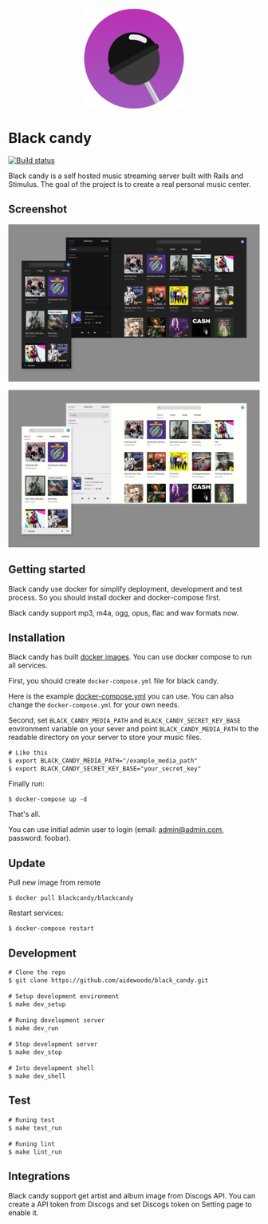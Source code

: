 <p align='center'>
  <img alt='Black candy logo' width='200' src='app/frontend/images/logo.svg'>
</p>

# Black candy
[![Build status](https://travis-ci.org/aidewoode/black_candy.svg?branch=master)](https://travis-ci.org/aidewoode/black_candy)

Black candy is a self hosted music streaming server built with Rails and Stimulus. The goal of the project is to create a real personal music center.

## Screenshot
![screenshot theme dark](images/screenshot_theme_dark.png)

![screenshot theme light](images/screenshot_theme_light.png)


## Getting started

Black candy use docker for simplify deployment, development and test process. So you should install docker and docker-compose first.

Black candy support mp3, m4a, ogg, opus, flac and wav formats now.

## Installation

Black candy has built [docker images](https://hub.docker.com/r/blackcandy/blackcandy). You can use docker compose to run all services.

First, you should create `docker-compose.yml` file for black candy. 

Here is the example [docker-compose.yml](https://raw.githubusercontent.com/aidewoode/black_candy/v1.0.5/docker-compose.yml) you can use. You can also change the `docker-compose.yml` for your own needs.

Second, set `BLACK_CANDY_MEDIA_PATH` and `BLACK_CANDY_SECRET_KEY_BASE` environment variable on your sever and point `BLACK_CANDY_MEDIA_PATH` to the readable directory on your server to store your music files.

```shell
# Like this
$ export BLACK_CANDY_MEDIA_PATH="/example_media_path"
$ export BLACK_CANDY_SECRET_KEY_BASE="your_secret_key"
```

Finally run:

```shell
$ docker-compose up -d
```

That's all. 

You can use initial admin user to login (email: admin@admin.com, password: foobar).

## Update

Pull new image from remote

```shell
$ docker pull blackcandy/blackcandy
```

Restart services:

```shell
$ docker-compose restart 
```

## Development

```shell
# Clone the repo
$ git clone https://github.com/aidewoode/black_candy.git

# Setup development environment
$ make dev_setup

# Runing development server
$ make dev_run

# Stop development server
$ make dev_stop

# Into development shell
$ make dev_shell
```

## Test

```shell
# Runing test
$ make test_run

# Runing lint
$ make lint_run
```

## Integrations

Black candy support get artist and album image from Discogs API. You can create a API token from Discogs and set Discogs token on Setting page to enable it.

